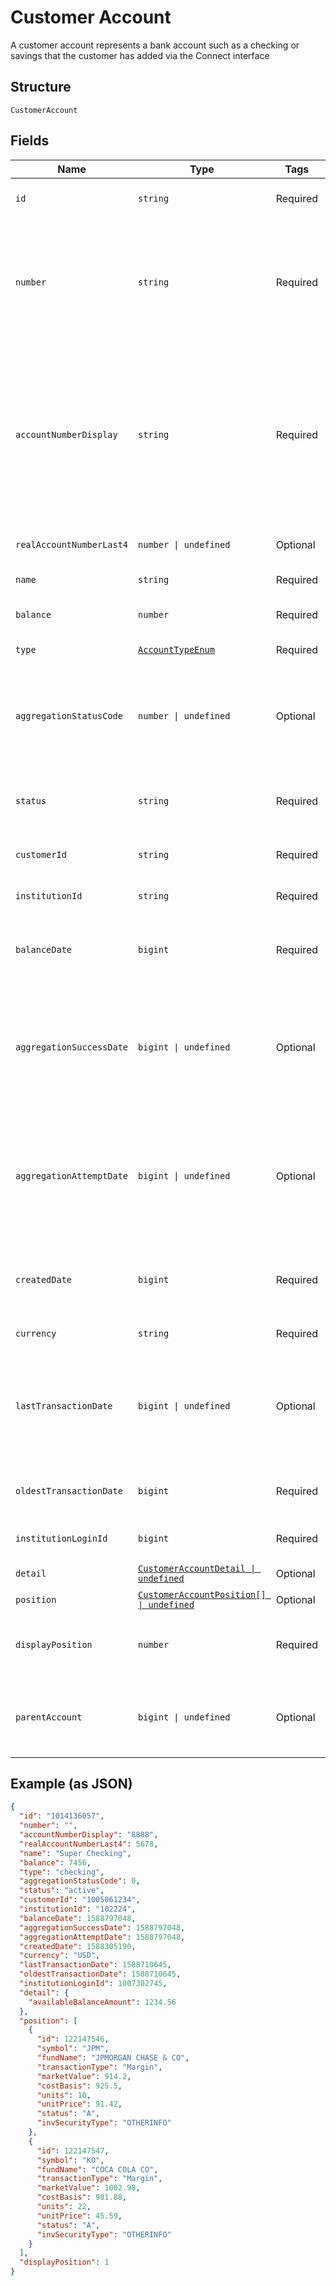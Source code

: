 
# Customer Account

A customer account represents a bank account such as a checking or savings that the customer has added via the Connect interface

## Structure

`CustomerAccount`

## Fields

| Name | Type | Tags | Description |
|  --- | --- | --- | --- |
| `id` | `string` | Required | The generated FInicity ID of the account |
| `number` | `string` | Required | Use the `accountNumberDisplay` field. Starting July 1, 2021 the `number` field will sunset with limited support until April 1, 2022, at which time it will be deprecated (no longer available). |
| `accountNumberDisplay` | `string` | Required | The account number from a financial institution in truncated format: <br> <br> <br> <br> * Last four digits - 1234 <br> * Last four digits with suffix - 1234-9 <br> * Full value for string accounts - john@gmail.com. |
| `realAccountNumberLast4` | `number \| undefined` | Optional | The last 4 digits of the ACH account number |
| `name` | `string` | Required | The account name from the institution |
| `balance` | `number` | Required | The cleared balance of the account as-of balanceDate |
| `type` | [`AccountTypeEnum`](../../doc/models/account-type-enum.md) | Required | One of the values from Account Types |
| `aggregationStatusCode` | `number \| undefined` | Optional | The status of the most recent aggregation attempt. This will not be present until you have run your first aggregation for the account. |
| `status` | `string` | Required | pending during account discovery, always active following successful account activation |
| `customerId` | `string` | Required | The Finicity ID of the customer associated with this account |
| `institutionId` | `string` | Required | The Finicity ID of the institution for this account |
| `balanceDate` | `bigint` | Required | A timestamp showing when the balance was captured (see Handling Dates and Times) |
| `aggregationSuccessDate` | `bigint \| undefined` | Optional | A timestamp showing the last successful aggregation of the account (see Handling Dates and Times). This will not be present until you have run your first aggregation for the account. |
| `aggregationAttemptDate` | `bigint \| undefined` | Optional | A timestamp showing the last aggregation attempt, whether successful or not (see Handling Dates and Times). This will not be present until you have run your first aggregation for the account. |
| `createdDate` | `bigint` | Required | A timestamp showing when the account was added to the Finicity system (see Handling Dates and Times) |
| `currency` | `string` | Required | The currency of the account |
| `lastTransactionDate` | `bigint \| undefined` | Optional | The date of the latest transaction on the account (see Handling Dates and Times). This will not be present until you have run your first aggregation for the account. |
| `oldestTransactionDate` | `bigint` | Required | The date of the oldest transaction in the transactions for the account. |
| `institutionLoginId` | `bigint` | Required | The institution login ID (see Institution Logins) |
| `detail` | [`CustomerAccountDetail \| undefined`](../../doc/models/customer-account-detail.md) | Optional | Additional Account Details |
| `position` | [`CustomerAccountPosition[] \| undefined`](../../doc/models/customer-account-position.md) | Optional | Investment holdings |
| `displayPosition` | `number` | Required | Display position of the account at the financial institution 1 being the top listed account |
| `parentAccount` | `bigint \| undefined` | Optional | The Finicity assigned accountId for the account one level higher in the student loan account hierarchy |

## Example (as JSON)

```json
{
  "id": "1014136057",
  "number": "",
  "accountNumberDisplay": "8888",
  "realAccountNumberLast4": 5678,
  "name": "Super Checking",
  "balance": 7456,
  "type": "checking",
  "aggregationStatusCode": 0,
  "status": "active",
  "customerId": "1005061234",
  "institutionId": "102224",
  "balanceDate": 1588797048,
  "aggregationSuccessDate": 1588797048,
  "aggregationAttemptDate": 1588797048,
  "createdDate": 1588305190,
  "currency": "USD",
  "lastTransactionDate": 1588710645,
  "oldestTransactionDate": 1588710645,
  "institutionLoginId": 1007302745,
  "detail": {
    "availableBalanceAmount": 1234.56
  },
  "position": [
    {
      "id": 122147546,
      "symbol": "JPM",
      "fundName": "JPMORGAN CHASE & CO",
      "transactionType": "Margin",
      "marketValue": 914.2,
      "costBasis": 925.5,
      "units": 10,
      "unitPrice": 91.42,
      "status": "A",
      "invSecurityType": "OTHERINFO"
    },
    {
      "id": 122147547,
      "symbol": "KO",
      "fundName": "COCA COLA CO",
      "transactionType": "Margin",
      "marketValue": 1002.98,
      "costBasis": 981.88,
      "units": 22,
      "unitPrice": 45.59,
      "status": "A",
      "invSecurityType": "OTHERINFO"
    }
  ],
  "displayPosition": 1
}
```

